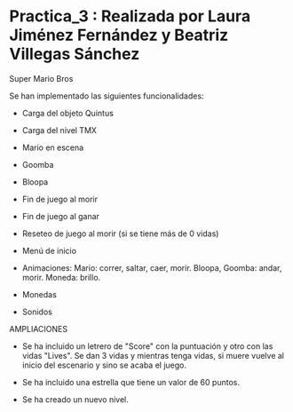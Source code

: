 # Practica_3 : Realizada por Laura Jiménez Fernández y Beatriz Villegas Sánchez
Super Mario Bros

Se han implementado las siguientes funcionalidades:

- Carga del objeto Quintus
- Carga del nivel TMX
- Mario en escena
- Goomba
- Bloopa
- Fin de juego al morir
- Fin de juego al ganar
- Reseteo de juego al morir (si se tiene más de 0 vidas)
- Menú de inicio
- Animaciones:
    Mario: correr, saltar, caer, morir.
    Bloopa, Goomba: andar, morir.
    Moneda: brillo.
    
 - Monedas
 - Sonidos
 
 AMPLIACIONES
 
 - Se ha incluido un letrero de "Score" con la puntuación y otro con las vidas "Lives".
   Se dan 3 vidas y mientras tenga vidas, si muere vuelve al inicio del escenario y sino
   se acaba el juego.
   
  - Se ha incluido una estrella que tiene un valor de 60 puntos.
  - Se ha creado un nuevo nivel.
 
